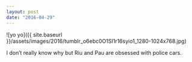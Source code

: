 ```yaml
---
layout: post
date: "2016-04-29"
---
```


![yo yo]({{ site.baseurl }}/assets/images/2016/tumblr_o6ebc0O1SI1r16syio1_1280-1024x768.jpg)

I don’t really know why but Riu and Pau are obsessed with police cars.
